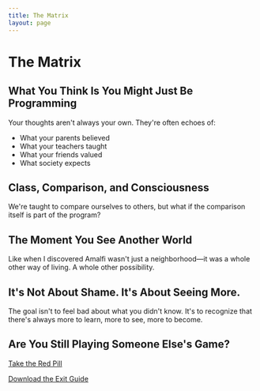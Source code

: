 ```yaml
---
title: The Matrix
layout: page
---
```


# The Matrix

## What You Think Is You Might Just Be Programming

Your thoughts aren't always your own. They're often echoes of:
- What your parents believed
- What your teachers taught
- What your friends valued
- What society expects

## Class, Comparison, and Consciousness

We're taught to compare ourselves to others, but what if the comparison itself is part of the program?

## The Moment You See Another World

Like when I discovered Amalfi wasn't just a neighborhood—it was a whole other way of living. A whole other possibility.

## It's Not About Shame. It's About Seeing More.

The goal isn't to feel bad about what you didn't know. It's to recognize that there's always more to learn, more to see, more to become.

## Are You Still Playing Someone Else's Game?

[Take the Red Pill](/quiz/matrix)

[Download the Exit Guide](/downloads/matrix-exit.pdf) 